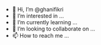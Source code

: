 - 👋 Hi, I’m @ghanifikri
- 👀 I’m interested in ...
- 🌱 I’m currently learning ...
- 💞️ I’m looking to collaborate on ...
- 📫 How to reach me ...

<!---
ghanifikri/ghanifikri is a ✨ special ✨ repository because its `README.md` (this file) appears on your GitHub profile.
You can click the Preview link to take a look at your changes.
--->

